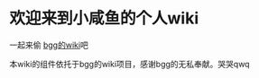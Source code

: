 # 欢迎来到小咸鱼的个人wiki

一起来偷 [bgg的wiki](https://github.com/noodlefighter/wiki)吧

本wiki的组件依托于bgg的wiki项目，感谢bgg的无私奉献。哭哭qwq

